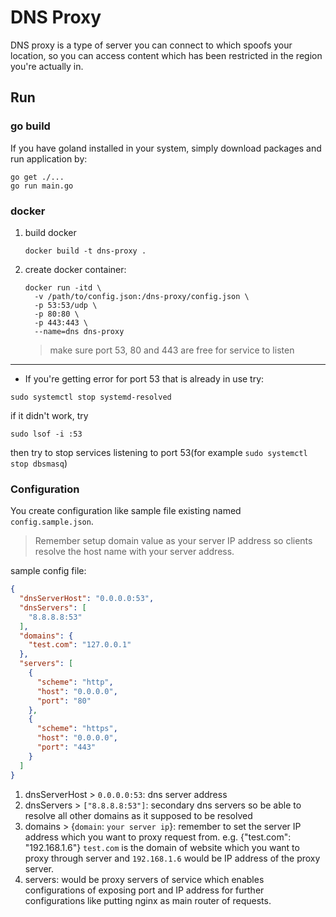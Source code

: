 # DNS Proxy

DNS proxy is a type of server you can connect to which spoofs your location, so 
you can access content which has been restricted in the region you're actually 
in.

## Run

### go build

If you have goland installed in your system, simply download packages and run 
application by: 

```shell script
go get ./...
go run main.go
```

### docker

1. build docker

    ```shell script
    docker build -t dns-proxy .
    ```

1.  create docker container:

    ```shell script
    docker run -itd \
      -v /path/to/config.json:/dns-proxy/config.json \
      -p 53:53/udp \
      -p 80:80 \
      -p 443:443 \
      --name=dns dns-proxy
    ```
    > make sure port 53, 80 and 443 are free for service to listen

---

* If you're getting error for port 53 that is already in use try:
```shell script
sudo systemctl stop systemd-resolved
```
if it didn't work, try
```shell script
sudo lsof -i :53
```
then try to stop services listening to port 53(for example `sudo systemctl stop dbsmasq`) 

### Configuration

You create configuration like sample file existing named `config.sample.json`.
> Remember setup domain value as your server IP address so clients resolve the 
> host name with your server address. 

sample config file:

```json
{
  "dnsServerHost": "0.0.0.0:53",
  "dnsServers": [
    "8.8.8.8:53"
  ],
  "domains": {
    "test.com": "127.0.0.1"
  },
  "servers": [
    {
      "scheme": "http",
      "host": "0.0.0.0",
      "port": "80"
    },
    {
      "scheme": "https",
      "host": "0.0.0.0",
      "port": "443"
    }
  ]
}
```

1. dnsServerHost > `0.0.0.0:53`: dns server address
1. dnsServers > `["8.8.8.8:53"]`: secondary dns servers so be able to resolve all
other domains as it supposed to be resolved
1. domains > {`domain`: `your server ip`}: remember to set the server IP address
which you want to proxy request from. e.g. {"test.com": "192.168.1.6"}
`test.com` is the domain of website which you want to proxy through server and 
`192.168.1.6` would be IP address of the proxy server.
1. servers: would be proxy servers of service which enables configurations 
of exposing port and IP address for further configurations like putting nginx as
main router of requests.
